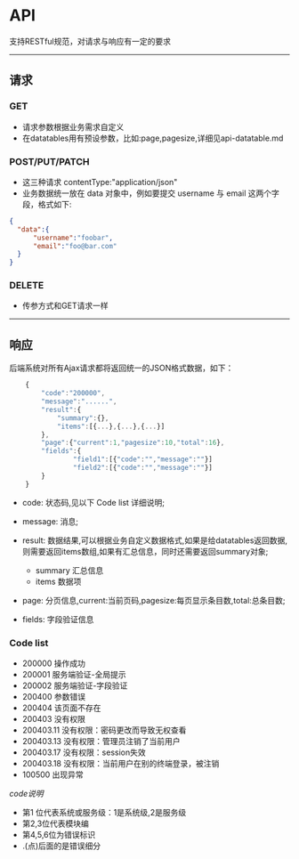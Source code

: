 # API
支持RESTful规范，对请求与响应有一定的要求

--------------------------------------------------------------------------------

## 请求
### GET
- 请求参数根据业务需求自定义
- 在datatables用有预设参数，比如:page,pagesize,详细见api-datatable.md

### POST/PUT/PATCH
- 这三种请求 contentType:"application/json"
- 业务数据统一放在 data 对象中，例如要提交 username 与 email 这两个字段，格式如下:

```json
{
  "data":{
      "username":"foobar",
      "email":"foo@bar.com"
  }
}
```

### DELETE
- 传参方式和GET请求一样

--------------------------------------------------------------------------------

## 响应
后端系统对所有Ajax请求都将返回统一的JSON格式数据，如下：

```js
    {
        "code":"200000",
        "message":"......",
        "result":{
            "summary":{},   
            "items":[{...},{...},{...}]
        },
        "page":{"current":1,"pagesize":10,"total":16},
        "fields":{
                "field1":[{"code":"","message":""}]
                "field2":[{"code":"","message":""}]
        }
    }
```

- code: 状态码,见以下 Code list 详细说明;
- message: 消息;
- result: 数据结果,可以根据业务自定义数据格式,如果是给datatables返回数据,则需要返回items数组,如果有汇总信息，同时还需要返回summary对象;
  - summary 汇总信息
  - items 数据项

- page: 分页信息,current:当前页码,pagesize:每页显示条目数,total:总条目数;
- fields: 字段验证信息

### Code list
- 200000     操作成功
- 200001     服务端验证-全局提示
- 200002     服务端验证-字段验证
- 200400     参数错误
- 200404     该页面不存在
- 200403     没有权限
- 200403.11  没有权限：密码更改而导致无权查看
- 200403.13  没有权限：管理员注销了当前用户
- 200403.17  没有权限：session失效
- 200403.18  没有权限：当前用户在别的终端登录，被注销
- 100500     出现异常

_code说明_
- 第1 位代表系统或服务级：1是系统级,2是服务级
- 第2,3位代表模块编
- 第4,5,6位为错误标识
- .(点)后面的是错误细分
